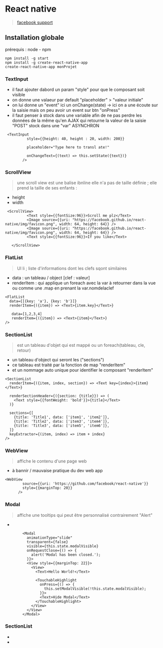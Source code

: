 # React native
>  [facebook support]('https://facebook.github.io/react-native/docs/props')

## Installation globale
prérequis : node - npm
```
npm install -g start
npm install -g create-react-native-app
create-react-native-app monProjet
```

### TextInput
- il faut ajouter dabord un param "style" pour que le composant soit visible
- on donne une valaeur par default "placeholder" > "valeur initiale"
- on lui donne un "event" ici un onChange(state) -> ici on a une écoute sur la saisie mais on peu avoir un event sur btn "onPress"
- il faut penser à stock dans une variable afin de ne pas perdre les données de la même qu'en AJAX qui retourne la valeur de la saisie "POST" stock dans une "var" ASYNCHRON
```
 <TextInput
          style={{height: 40, height : 20, width: 200}}

          placeholder="Type here to transl ate!"

          onChangeText={(text) => this.setState({text})}
        />
```

### ScrollView
> une scroll view est une balise ibnline elle n'a pas de taille définie ; elle prend la taille de ses enfants :
- height
- width
```
 <ScrollView>
          <Text style={{fontSize:96}}>Scroll me plz</Text>
          <Image source={{uri: "https://facebook.github.io/react-native/img/favicon.png", width: 64, height: 64}} />
          <Image source={{uri: "https://facebook.github.io/react-native/img/favicon.png", width: 64, height: 64}} />
          <Text style={{fontSize:96}}>If you like</Text>

   </ScrollView>

```

### FlatList
> Ul li ; liste d'informations dont les clefs sqont similaires
- data : un tableau / object [clef :  valeur]
-  renderItem : qui applique un foreach avec la var à retourner dans la vue  ou comme une .map en prenant la var.nomdelaclef

```
<FlatList
  data={[{key: 'a'}, {key: 'b'}]}
  renderItem={({item}) => <Text>{item.key}</Text>}

   data=[1,2,3,4]
   renderItem={({item}) => <Text>{item}</Text>}
/>
```

### SectionList
> est un tableau d'objet qui est mappé ou un foreach(tableau, cle, retour)
- un tableau d'object qui seront les ("sections")
- ce tableau est traité par la fonction de map "renderItem"
- et un nommage auto unique pour identifier le composant "renderItem"
```
<SectionList
  renderItem={({item, index, section}) => <Text key={index}>{item}</Text>}

  renderSectionHeader={({section: {title}}) => (
    <Text style={{fontWeight: 'bold'}}>{title}</Text>
  )}

  sections={[
    {title: 'Title1', data: ['item1', 'item2']},
    {title: 'Title2', data: ['item3', 'item4']},
    {title: 'Title3', data: ['item5', 'item6']},
  ]}
  keyExtractor={(item, index) => item + index}
/>
```

### WebView
> affiche le contenu d'une page web
- à bannir / mauvaise pratique du dev web app
```
<WebView
        source={{uri: 'https://github.com/facebook/react-native'}}
        style={{marginTop: 20}}
      />
```

### Modal
> affiche une tooltips qui peut être personnalisé contrairement  "Alert"
-
```
        <Modal
          animationType="slide"
          transparent={false}
          visible={this.state.modalVisible}
          onRequestClose={() => {
            alert('Modal has been closed.');
          }}>
          <View style={{marginTop: 22}}>
            <View>
              <Text>Hello World!</Text>

              <TouchableHighlight
                onPress={() => {
                  this.setModalVisible(!this.state.modalVisible);
                }}>
                <Text>Hide Modal</Text>
              </TouchableHighlight>
            </View>
          </View>
        </Modal>
```

### SectionList
>
-
-
```
```

